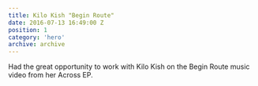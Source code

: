 ```yaml
---
title: Kilo Kish "Begin Route"
date: 2016-07-13 16:49:00 Z
position: 1
category: 'hero'
archive: archive
---
```


Had the great opportunity to work with Kilo Kish on the Begin Route music video from her Across EP.
